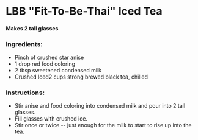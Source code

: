 # LBB "Fit-To-Be-Thai" Iced Tea
#### Makes 2 tall glasses

### Ingredients:
* Pinch of crushed star anise
* 1 drop red food coloring
* 2 tbsp sweetened condensed milk
* Crushed Iced2 cups strong brewed black tea, chilled

### Instructions:
* Stir anise and food coloring into condensed milk and pour into 2 tall glasses.
* Fill glasses with crushed ice.
* Stir once or twice -- just enough for the milk to start to rise up into the tea.

